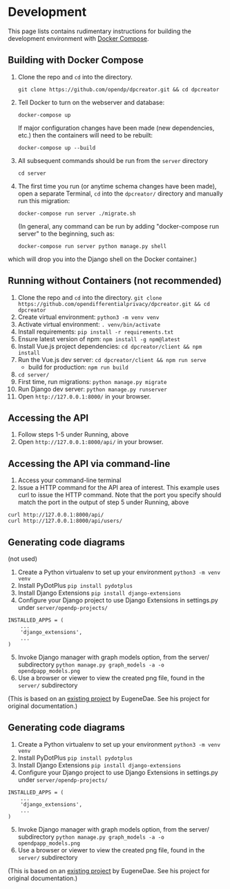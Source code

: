 # Development

This page lists contains rudimentary instructions for building the development environment with [Docker Compose](https://docs.docker.com/compose/).

## Building with Docker Compose
1. Clone the repo and `cd` into the directory.

    `git clone https://github.com/opendp/dpcreator.git && cd dpcreator`

2. Tell Docker to turn on the webserver and database: 

    `docker-compose up`
   
   If major configuration changes have been made (new dependencies, etc.) then the containers will need to be rebuilt:
   
   `docker-compose up --build`

1. All subsequent commands should be run from the `server` directory
   
   `cd server`

3. The first time you run (or anytime schema changes have been made), open a separate Terminal, `cd` into the `dpcreator/` directory
and manually run this migration:

    `docker-compose run server ./migrate.sh`

    (In general, any command can be run by adding "docker-compose run server" to the beginning, 
such as:

    `docker-compose run server python manage.py shell`
    
which will drop you into the Django shell on the Docker container.)

## Running without Containers (not recommended)

1. Clone the repo and `cd` into the directory. `git clone https://github.com/opendifferentialprivacy/dpcreator.git && cd dpcreator`
1. Create virtual environment: `python3 -m venv venv`
1. Activate virtual environment: `. venv/bin/activate`
2. Install requirements: `pip install -r requirements.txt`
3. Ensure latest version of npm: `npm install -g npm@latest`
4. Install Vue.js project dependencies: `cd dpcreator/client && npm install`
5. Run the Vue.js dev server: `cd dpcreator/client && npm run serve`
   - build for production: `npm run build`
6. `cd server/` 
7. First time, run migrations: `python manage.py migrate` 
8. Run Django dev server: `python manage.py runserver`
9. Open `http://127.0.0.1:8000/` in your browser.

## Accessing the API

1. Follow steps 1-5 under Running, above
2. Open `http://127.0.0.1:8000/api/` in your browser.

## Accessing the API via command-line
1. Access your command-line terminal
2. Issue a HTTP command for the API area of interest. This example uses curl to issue the HTTP command. Note that the port you specify should match the port in the output of step 5 under Running, above
```
curl http://127.0.0.1:8000/api/
curl http://127.0.0.1:8000/api/users/
```

## Generating code diagrams
(not used)
1. Create a Python virtualenv to set up your environment `python3 -m venv venv`
2. Install PyDotPlus
`pip install pydotplus`
3. Install Django Extensions
`pip install django-extensions`
4. Configure your Django project to use Django Extensions in settings.py under `server/opendp-projects/`
```
INSTALLED_APPS = (
	...
	'django_extensions',
	...
)
```
5. Invoke Django manager with graph models option, from the server/ subdirectory
`python manage.py graph_models -a -o opendpapp_models.png`
6. Use a browser or viewer to view the created png file, found in the `server/` subdirectory

(This is based on an [existing project](https://github.com/EugeneDae/django-vue-cli-webpack-demo) by EugeneDae. See his project for original documentation.)

## Generating code diagrams

1. Create a Python virtualenv to set up your environment `python3 -m venv venv`
2. Install PyDotPlus
`pip install pydotplus`
3. Install Django Extensions
`pip install django-extensions`
4. Configure your Django project to use Django Extensions in settings.py under `server/opendp-projects/`
```
INSTALLED_APPS = (
	...
	'django_extensions',
	...
)
```
5. Invoke Django manager with graph models option, from the server/ subdirectory
`python manage.py graph_models -a -o opendpapp_models.png`
6. Use a browser or viewer to view the created png file, found in the `server/` subdirectory

(This is based on an [existing project](https://github.com/EugeneDae/django-vue-cli-webpack-demo) by EugeneDae. See his project for original documentation.)
